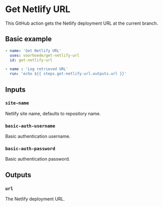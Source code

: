 # Get Netlify URL
This GitHub action gets the Netlify deployment URL at the current branch.

## Basic example
```yaml
- name: 'Get Netlify URL'
  uses: voorhoede/get-netlify-url
  id: get-netlify-url

- name : 'Log retrieved URL'
  run: 'echo ${{ steps.get-netlify-url.outputs.url }}'
```

## Inputs

### `site-name`
Netlify site name, defaults to repository name.

### `basic-auth-username`
Basic authentication username.

### `basic-auth-password`
Basic authentication password.

## Outputs

### `url`
The Netlify deployment URL.

